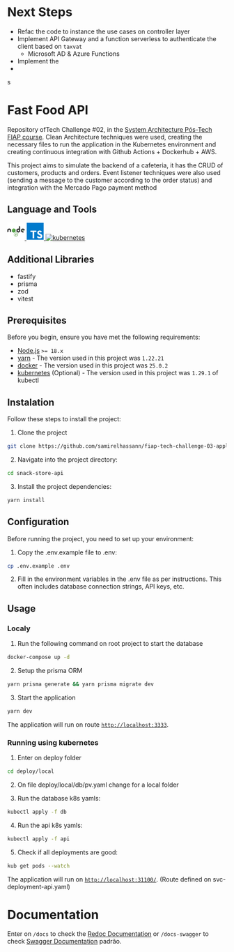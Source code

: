 # Next Steps

- Refac the code to instance the use cases on controller layer
- Implement API Gateway and a function serverless to authenticate the client based on `taxvat`
  - Microsoft AD & Azure Functions
- Implement the
- 
s


# Fast Food API

Repository ofTech Challenge #02, in the [System Architecture Pós-Tech FIAP course](https://postech.fiap.com.br/). Clean Architecture techniques were used, creating the necessary files to run the application in the Kubernetes environment and creating continuous integration with Github Actions + Dockerhub + AWS.

This project aims to simulate the backend of a cafeteria, it has the CRUD of customers, products and orders. Event listener techniques were also used (sending a message to the customer according to the order status) and integration with the Mercado Pago payment method

## Language and Tools

<p align="left"> <a href="https://nodejs.org" target="_blank" rel="noreferrer"> <img src="https://raw.githubusercontent.com/devicons/devicon/master/icons/nodejs/nodejs-original-wordmark.svg" alt="nodejs" width="40" height="40"/> </a><a href="https://www.typescriptlang.org/" target="_blank" rel="noreferrer"> <img src="https://raw.githubusercontent.com/devicons/devicon/master/icons/typescript/typescript-original.svg" alt="typescript" width="40" height="40"/> </a> <a href="https://kubernetes.io" target="_blank" rel="noreferrer"> <img src="https://www.vectorlogo.zone/logos/kubernetes/kubernetes-icon.svg" alt="kubernetes" width="40" height="40"/> </a></p>

## Additional Libraries

- fastify
- prisma
- zod
- vitest

## Prerequisites

Before you begin, ensure you have met the following requirements:
- [Node.js](https://nodejs.org/en) `>= 18.x`
- [yarn](https://yarnpkg.com/) - The version used in this project was `1.22.21`
- [docker](https://www.docker.com/) - The version used in this project was `25.0.2`
- [kubernetes](https://www.docker.com/) (Optional) - The version used in this project was `1.29.1` of kubectl


## Instalation

Follow these steps to install the project:

1. Clone the project
```bash
git clone https://github.com/samirelhassann/fiap-tech-challenge-03-application.git
```

2. Navigate into the project directory:
```bash
cd snack-store-api
```

3. Install the project dependencies:
```bash
yarn install
```

## Configuration

Before running the project, you need to set up your environment:

1. Copy the .env.example file to .env:
```bash
cp .env.example .env
```

2. Fill in the environment variables in the .env file as per instructions. This often includes database connection strings, API keys, etc.


## Usage

### Localy

1. Run the following command on root project to start the database
```bash
docker-compose up -d
```

2. Setup the prisma ORM
```bash
yarn prisma generate && yarn prisma migrate dev
```

3. Start the application
```bash
yarn dev
```

The application will run on route [`http://localhost:3333`](http://localhost:3333).

### Running using kubernetes

1. Enter on deploy folder
```bash
cd deploy/local
```

2. On file deploy/local/db/pv.yaml change for a local folder

3. Run the database k8s yamls:
```bash
kubectl apply -f db
```

4. Run the api k8s yamls:
```bash
kubectl apply -f api
```

5. Check if all deployments are good:
```bash
kub get pods --watch
```

The application will run on [`http://localhost:31100/`](http://localhost:31100/). (Route defined on svc-deployment-api.yaml)


# Documentation

Enter on `/docs` to check the [Redoc Documentation](https://github.com/Redocly/redoc) or `/docs-swagger` to check [Swagger Documentation](swagger.io) padrão.
